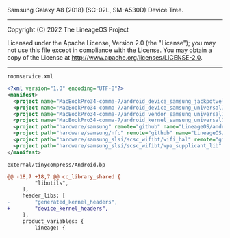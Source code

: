 Samsung Galaxy A8 (2018) (SC-02L, SM-A530D) Device Tree.

---
Copyright (C) 2022 The LineageOS Project

Licensed under the Apache License, Version 2.0 (the "License");
you may not use this file except in compliance with the License.
You may obtain a copy of the License at http://www.apache.org/licenses/LICENSE-2.0.

---

`roomservice.xml`
```xml
<?xml version="1.0" encoding="UTF-8"?>
<manifest>
  <project name="MacBookPro34-comma-7/android_device_samsung_jackpotveltedcm" path="device/samsung/jackpotveltedcm" remote="github" revision="lineage-18.1" />
  <project name="MacBookPro34-comma-7/android_device_samsung_universal7885-common" path="device/samsung/universal7885-common" remote="github" revision="lineage-18.1" />
  <project name="MacBookPro34-comma-7/android_vendor_samsung_universal7885" path="vendor/samsung/universal7885" remote="github" revision="lineage-18.1" />
  <project name="MacBookPro34-comma-7/android_kernel_samsung_universal7885" path="kernel/samsung/universal7885" remote="github" revision="lineage-18.1" />
  <project path="hardware/samsung" remote="github" name="LineageOS/android_hardware_samsung" />
  <project path="hardware/samsung/nfc" remote="github" name="LineageOS/android_hardware_samsung_nfc" revision="lineage-18.1" />
  <project path="hardware/samsung_slsi/scsc_wifibt/wifi_hal" remote="github" name="LineageOS/android_hardware_samsung_slsi_scsc_wifibt_wifi_hal" />
  <project path="hardware/samsung_slsi/scsc_wifibt/wpa_supplicant_lib" remote="github" name="LineageOS/android_hardware_samsung_slsi_scsc_wifibt_wpa_supplicant_lib" />
</manifest>
```

`external/tinycompress/Android.bp`
```diff
@@ -18,7 +18,7 @@ cc_library_shared {
         "libutils",
     ],
     header_libs: [
-        "generated_kernel_headers",
+        "device_kernel_headers",
     ],
     product_variables: {
         lineage: {
```


